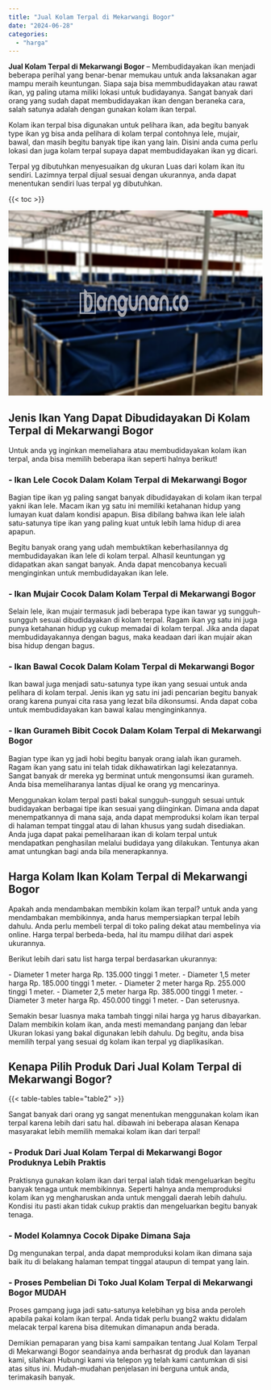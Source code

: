 ```yaml
---
title: "Jual Kolam Terpal di Mekarwangi Bogor"
date: "2024-06-28"
categories: 
  - "harga"
---
```


**Jual Kolam Terpal di Mekarwangi Bogor** – Membudidayakan ikan menjadi beberapa perihal yang benar-benar memukau untuk anda laksanakan agar mampu meraih keuntungan. Siapa saja bisa memmbudidayakan atau rawat ikan, yg paling utama miliki lokasi untuk budidayanya. Sangat banyak dari orang yang sudah dapat membudidayakan ikan dengan beraneka cara, salah satunya adalah dengan gunakan kolam ikan terpal.

Kolam ikan terpal bisa digunakan untuk pelihara ikan, ada begitu banyak type ikan yg bisa anda pelihara di kolam terpal contohnya lele, mujair, bawal, dan masih begitu banyak tipe ikan yang lain. Disini anda cuma perlu lokasi dan juga kolam terpal supaya dapat membudidayakan ikan yg dicari.

Terpal yg dibutuhkan menyesuaikan dg ukuran Luas dari kolam ikan itu sendiri. Lazimnya terpal dijual sesuai dengan ukurannya, anda dapat menentukan sendiri luas terpal yg dibutuhkan.

{{< toc >}}

![Jual Kolam Terpal di Mekarwangi Bogor](/images/jual-kolam-terpal-10.png)

## Jenis Ikan Yang Dapat Dibudidayakan Di Kolam Terpal di Mekarwangi Bogor

Untuk anda yg inginkan memeliahara atau membudidayakan kolam ikan terpal, anda bisa memilih beberapa ikan seperti halnya berikut!

### \- Ikan Lele Cocok Dalam Kolam Terpal di Mekarwangi Bogor

Bagian tipe ikan yg paling sangat banyak dibudidayakan di kolam ikan terpal yakni ikan lele. Macam ikan yg satu ini memiliki ketahanan hidup yang lumayan kuat dalam kondisi apapun. Bisa dibilang bahwa ikan lele ialah satu-satunya tipe ikan yang paling kuat untuk lebih lama hidup di area apapun.

Begitu banyak orang yang udah membuktikan keberhasilannya dg membudidayakan ikan lele di kolam terpal. Alhasil keuntungan yg didapatkan akan sangat banyak. Anda dapat mencobanya kecuali menginginkan untuk membudidayakan ikan lele.

### \- Ikan Mujair Cocok Dalam Kolam Terpal di Mekarwangi Bogor

Selain lele, ikan mujair termasuk jadi beberapa type ikan tawar yg sungguh-sungguh sesuai dibudidayakan di kolam terpal. Ragam ikan yg satu ini juga punya ketahanan hidup yg cukup memadai di kolam terpal. Jika anda dapat membudidayakannya dengan bagus, maka keadaan dari ikan mujair akan bisa hidup dengan bagus.

### \- Ikan Bawal Cocok Dalam Kolam Terpal di Mekarwangi Bogor

Ikan bawal juga menjadi satu-satunya type ikan yang sesuai untuk anda pelihara di kolam terpal. Jenis ikan yg satu ini jadi pencarian begitu banyak orang karena punyai cita rasa yang lezat bila dikonsumsi. Anda dapat coba untuk membudidayakan kan bawal kalau menginginkannya.

### \- Ikan Gurameh Bibit Cocok Dalam Kolam Terpal di Mekarwangi Bogor

Bagian type ikan yg jadi hobi begitu banyak orang ialah ikan gurameh. Ragam ikan yang satu ini telah tidak dikhawatirkan lagi kelezatannya. Sangat banyak dr mereka yg berminat untuk mengonsumsi ikan gurameh. Anda bisa memeliharanya lantas dijual ke orang yg mencarinya.

Menggunakan kolam terpal pasti bakal sungguh-sungguh sesuai untuk budidayakan berbagai tipe ikan sesuai yang diinginkan. Dimana anda dapat menempatkannya di mana saja, anda dapat memproduksi kolam ikan terpal di halaman tempat tinggal atau di lahan khusus yang sudah disediakan. Anda juga dapat pakai pemeliharaan ikan di kolam terpal untuk mendapatkan penghasilan melalui budidaya yang dilakukan. Tentunya akan amat untungkan bagi anda bila menerapkannya.

## Harga Kolam Ikan Kolam Terpal di Mekarwangi Bogor

Apakah anda mendambakan membikin kolam ikan terpal? untuk anda yang mendambakan membikinnya, anda harus mempersiapkan terpal lebih dahulu. Anda perlu membeli terpal di toko paling dekat atau membelinya via online. Harga terpal berbeda-beda, hal itu mampu dilihat dari aspek ukurannya.

Berikut lebih dari satu list harga terpal berdasarkan ukurannya:

\- Diameter 1 meter harga Rp. 135.000 tinggi 1 meter. - Diameter 1,5 meter harga Rp. 185.000 tinggi 1 meter. - Diameter 2 meter harga Rp. 255.000 tinggi 1 meter. - Diameter 2,5 meter harga Rp. 385.000 tinggi 1 meter. - Diameter 3 meter harga Rp. 450.000 tinggi 1 meter. - Dan seterusnya.

Semakin besar luasnya maka tambah tinggi nilai harga yg harus dibayarkan. Dalam membikin kolam ikan, anda mesti memandang panjang dan lebar Ukuran lokasi yang bakal digunakan lebih dahulu. Dg begitu, anda bisa memilih terpal yang sesuai dg kolam ikan terpal yg diaplikasikan.

## Kenapa Pilih Produk Dari Jual Kolam Terpal di Mekarwangi Bogor?

{{< table-tables table="table2" >}}

Sangat banyak dari orang yg sangat menentukan menggunakan kolam ikan terpal karena lebih dari satu hal. dibawah ini beberapa alasan Kenapa masyarakat lebih memilih memakai kolam ikan dari terpal!

### \- Produk Dari Jual Kolam Terpal di Mekarwangi Bogor Produknya Lebih Praktis

Praktisnya gunakan kolam ikan dari terpal ialah tidak mengeluarkan begitu banyak tenaga untuk membikinnya. Seperti halnya anda memproduksi kolam ikan yg mengharuskan anda untuk menggali daerah lebih dahulu. Kondisi itu pasti akan tidak cukup praktis dan mengeluarkan begitu banyak tenaga.

### \- Model Kolamnya Cocok Dipake Dimana Saja

Dg mengunakan terpal, anda dapat memproduksi kolam ikan dimana saja baik itu di belakang halaman tempat tinggal ataupun di tempat yang lain.

### \- Proses Pembelian Di Toko Jual Kolam Terpal di Mekarwangi Bogor MUDAH

Proses gampang juga jadi satu-satunya kelebihan yg bisa anda peroleh apabila pakai kolam ikan terpal. Anda tidak perlu buang2 waktu didalam melacak terpal karena bisa ditemukan dimanapun anda berada.

Demikian pemaparan yang bisa kami sampaikan tentang Jual Kolam Terpal di Mekarwangi Bogor seandainya anda berhasrat dg produk dan layanan kami, silahkan Hubungi kami via telepon yg telah kami cantumkan di sisi atas situs ini. Mudah-mudahan penjelasan ini berguna untuk anda, terimakasih banyak.
